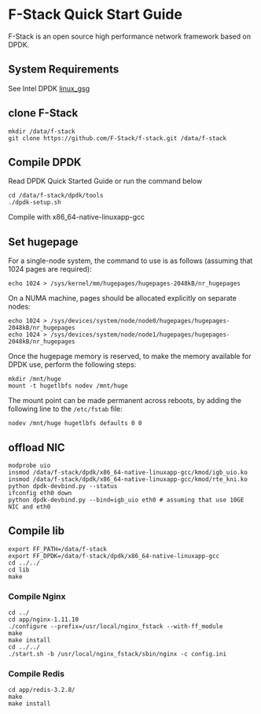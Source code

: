 # F-Stack Quick Start Guide

  F-Stack is an open source high performance network framework based on DPDK.


## System Requirements

See Intel DPDK [linux_gsg](http://dpdk.org/doc/guides/linux_gsg/index.html)

## clone F-Stack

	mkdir /data/f-stack
	git clone https://github.com/F-Stack/f-stack.git /data/f-stack

## Compile DPDK

Read DPDK Quick Started Guide or run the command below

	cd /data/f-stack/dpdk/tools
	./dpdk-setup.sh 

Compile with x86_64-native-linuxapp-gcc

## Set hugepage

For a single-node system, the command to use is as follows (assuming that 1024 pages are required):

	echo 1024 > /sys/kernel/mm/hugepages/hugepages-2048kB/nr_hugepages

On a NUMA machine, pages should be allocated explicitly on separate nodes:

	echo 1024 > /sys/devices/system/node/node0/hugepages/hugepages-2048kB/nr_hugepages
	echo 1024 > /sys/devices/system/node/node1/hugepages/hugepages-2048kB/nr_hugepages

Once the hugepage memory is reserved, to make the memory available for DPDK use, perform the following steps:

	mkdir /mnt/huge
	mount -t hugetlbfs nodev /mnt/huge

The mount point can be made permanent across reboots, by adding the following line to the `/etc/fstab` file:

	nodev /mnt/huge hugetlbfs defaults 0 0

## offload NIC

    modprobe uio
    insmod /data/f-stack/dpdk/x86_64-native-linuxapp-gcc/kmod/igb_uio.ko
    insmod /data/f-stack/dpdk/x86_64-native-linuxapp-gcc/kmod/rte_kni.ko
    python dpdk-devbind.py --status
    ifconfig eth0 down
    python dpdk-devbind.py --bind=igb_uio eth0 # assuming that use 10GE NIC and eth0

## Compile  lib

    export FF_PATH=/data/f-stack
    export FF_DPDK=/data/f-stack/dpdk/x86_64-native-linuxapp-gcc
    cd ../../
    cd lib
    make

### Compile Nginx

	cd ../
	cd app/nginx-1.11.10
	./configure --prefix=/usr/local/nginx_fstack --with-ff_module
	make
	make install
	cd ../../
	./start.sh -b /usr/local/nginx_fstack/sbin/nginx -c config.ini

### Compile Redis

	cd app/redis-3.2.8/
	make
	make install

